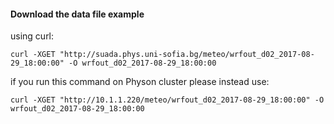 #### Download the data file example

using curl:

```
curl -XGET "http://suada.phys.uni-sofia.bg/meteo/wrfout_d02_2017-08-29_18:00:00" -O wrfout_d02_2017-08-29_18:00:00
```

if you run this command on Physon cluster please instead use:

```
curl -XGET "http://10.1.1.220/meteo/wrfout_d02_2017-08-29_18:00:00" -O wrfout_d02_2017-08-29_18:00:00
```

